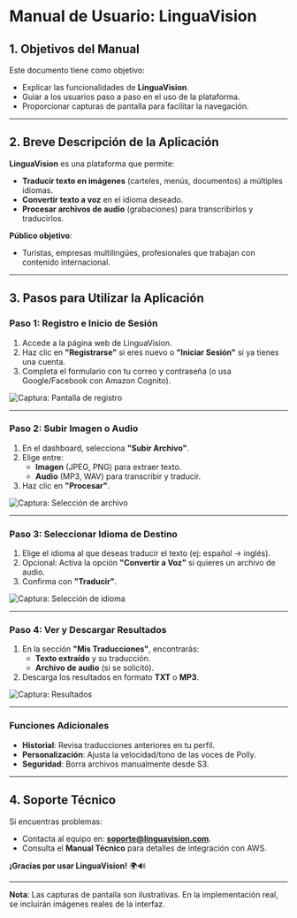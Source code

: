 # **Manual de Usuario: LinguaVision**  

## **1. Objetivos del Manual**  
Este documento tiene como objetivo:  
- Explicar las funcionalidades de **LinguaVision**.  
- Guiar a los usuarios paso a paso en el uso de la plataforma.  
- Proporcionar capturas de pantalla para facilitar la navegación.  

---

## **2. Breve Descripción de la Aplicación**  
**LinguaVision** es una plataforma que permite:  
- **Traducir texto en imágenes** (carteles, menús, documentos) a múltiples idiomas.  
- **Convertir texto a voz** en el idioma deseado.  
- **Procesar archivos de audio** (grabaciones) para transcribirlos y traducirlos.  

**Público objetivo**:  
- Turistas, empresas multilingües, profesionales que trabajan con contenido internacional.  

---

## **3. Pasos para Utilizar la Aplicación**  

### **Paso 1: Registro e Inicio de Sesión**  
1. Accede a la página web de LinguaVision.  
2. Haz clic en **"Registrarse"** si eres nuevo o **"Iniciar Sesión"** si ya tienes una cuenta.  
3. Completa el formulario con tu correo y contraseña (o usa Google/Facebook con Amazon Cognito).  

![Captura: Pantalla de registro](https://ejemplo.com/registro.png)  

---

### **Paso 2: Subir Imagen o Audio**  
1. En el dashboard, selecciona **"Subir Archivo"**.  
2. Elige entre:  
   - **Imagen** (JPEG, PNG) para extraer texto.  
   - **Audio** (MP3, WAV) para transcribir y traducir.  
3. Haz clic en **"Procesar"**.  

![Captura: Selección de archivo](https://ejemplo.com/subir-archivo.png)  

---

### **Paso 3: Seleccionar Idioma de Destino**  
1. Elige el idioma al que deseas traducir el texto (ej: español → inglés).  
2. Opcional: Activa la opción **"Convertir a Voz"** si quieres un archivo de audio.  
3. Confirma con **"Traducir"**.  

![Captura: Selección de idioma](https://ejemplo.com/idioma.png)  

---

### **Paso 4: Ver y Descargar Resultados**  
1. En la sección **"Mis Traducciones"**, encontrarás:  
   - **Texto extraído** y su traducción.  
   - **Archivo de audio** (si se solicitó).  
2. Descarga los resultados en formato **TXT** o **MP3**.  

![Captura: Resultados](https://ejemplo.com/resultados.png)  

---

### **Funciones Adicionales**  
- **Historial**: Revisa traducciones anteriores en tu perfil.  
- **Personalización**: Ajusta la velocidad/tono de las voces de Polly.  
- **Seguridad**: Borra archivos manualmente desde S3.  

---

## **4. Soporte Técnico**  
Si encuentras problemas:  
- Contacta al equipo en: **soporte@linguavision.com**.  
- Consulta el **Manual Técnico** para detalles de integración con AWS.  

**¡Gracias por usar LinguaVision!** 🌍🔊  

--- 

**Nota**: Las capturas de pantalla son ilustrativas. En la implementación real, se incluirán imágenes reales de la interfaz.